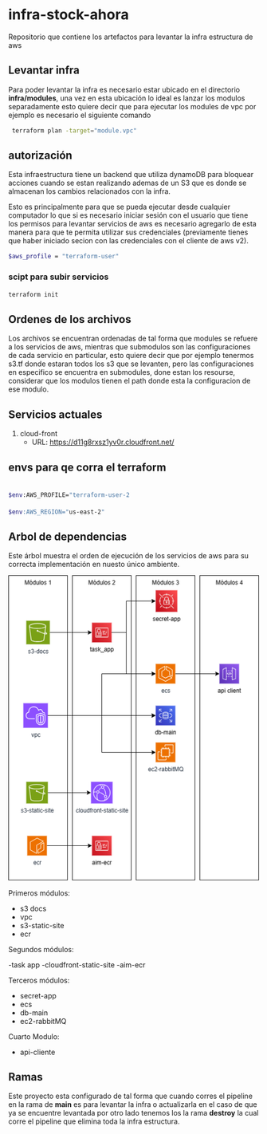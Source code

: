 # infra-stock-ahora
Repositorio que contiene los artefactos para levantar la infra estructura de aws 


## Levantar infra

Para poder levantar la infra es necesario estar ubicado en el directorio **infra/modules**, una vez en esta ubicación lo ideal es lanzar los modulos separadamente
esto quiere decir que para ejecutar los modules de vpc por ejemplo es necesario el siguiente comando 

```bash
 terraform plan -target="module.vpc"
````

## autorización

Esta infraestructura tiene un backend que utiliza dynamoDB para bloquear acciones cuando se estan realizando ademas de un S3 que es donde se almacenan los cambios relacionados con la infra. 

Esto es principalmente para que se pueda ejecutar desde cualquier computador
lo que si es necesario iniciar sesión con el usuario que tiene los permisos para levantar servicios de aws 
es necesario agregarlo de esta manera para que te permita utilizar sus credenciales (previamente tienes que haber iniciado secion con las credenciales con el cliente de aws v2).

```bash
$aws_profile = "terraform-user"
```

### scipt para subir servicios

```bash
terraform init

```

## Ordenes de los archivos

Los archivos se encuentran ordenadas de tal forma que modules se refuere a los servicios de aws, mientras que submodulos son las configuraciones de cada servicio en particular,
esto quiere decir que por ejemplo tenermos s3.tf donde estaran todos los s3 que se levanten, pero las configuraciones en especifico se encuentra en submodules,
done estan los resourse, considerar que los modulos tienen el path donde esta la configuracion de ese modulo.


## Servicios actuales

1. cloud-front
    - URL: https://d11g8rxsz1yv0r.cloudfront.net/


## envs para qe corra el terraform

```bash

$env:AWS_PROFILE="terraform-user-2

$env:AWS_REGION="us-east-2"

```


## Arbol de dependencias

Este árbol muestra el orden de ejecución de los servicios de aws para su correcta implementación en nuesto único ambiente. 

<img src="arbol%20de%20dependencias%20terraform.drawio.png" alt="Logo" width="600"/>


Primeros módulos:

- s3 docs
- vpc
- s3-static-site
- ecr

Segundos módulos:

-task app
-cloudfront-static-site
-aim-ecr


Terceros módulos:

- secret-app
- ecs
- db-main
- ec2-rabbitMQ

Cuarto Modulo:

- api-cliente



## Ramas

Este proyecto esta configurado de tal forma que cuando corres el pipeline en la rama de **main** es para levantar la infra o actualizarla en el caso de que ya se encuentre levantada
por otro lado tenemos los la rama **destroy** la cual corre el pipeline que elimina toda la infra estructura.
